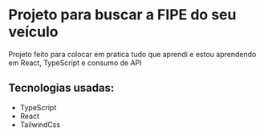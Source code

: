 # Projeto para buscar a FIPE do seu veículo

Projeto feito para colocar em pratica tudo que aprendi e estou aprendendo em React, TypeScript e consumo de API
## Tecnologias usadas:
  - TypeScript
  - React
  - TailwindCss
